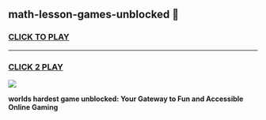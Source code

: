 
## math-lesson-games-unblocked 👋
<h3>
<a href="https://premium.freeplayer.one?title=math-lesson-games-unblocked&ref=14F">CLICK TO PLAY</a></h3>
<hr>

<h3>
<a href="https://premium.freeplayer.one?title=math-lesson-games-unblocked&ref=14F">CLICK 2 PLAY</a>
  
</h3>

<a href="https://premium.freeplayer.one?title=math-lesson-games-unblocked&ref=12F/"><img src="https://clearcache.store/games.png"></a>


**worlds hardest game unblocked: Your Gateway to Fun and Accessible Online Gaming**
